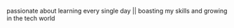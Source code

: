 passionate about learning every single day || boasting my skills and growing in the tech world

<!---
praiseGit34/praiseGit34 is a ✨ special ✨ repository because its `README.md` (this file) appears on your GitHub profile.
You can click the Preview link to take a look at your changes.
--->
